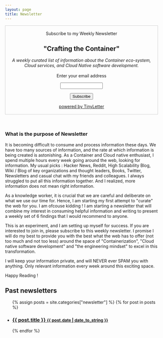 ```yaml
---
layout: page
title: Newsletter
---
```


<div class="posts">
<p>
   <form style="border:1px solid #ccc;padding:3px;text-align:center;" action="https://tinyletter.com/vivekjuneja" method="post" target="popupwindow" onsubmit="window.open('https://tinyletter.com/vivekjuneja', 'popupwindow', 'scrollbars=yes,width=800,height=600');return true"><p>
    Subscribe to my Weekly Newsletter
    <h2> "Crafting the Container"</h2>
    <i>A weekly curated list of information about the Container eco-system, Cloud services, and Cloud Native software development.</i><br /><br />
    <label for="tlemail">Enter your email address</label></p><p><input type="text" style="width:140px" name="email" id="tlemail" /></p><input type="hidden" value="1" name="embed"/><input type="submit" value="Subscribe" /><p><a href="https://tinyletter.com" target="_blank">powered by TinyLetter</a></p></form>
</p>
</div>
<br />

<h3>What is the purpose of Newsletter</h3>
It is becoming difficult to consume and process information these days. We have too many sources of information, and the rate at which information is being created is astonishing. As a Container and Cloud native enthusiast, I spend multiple hours every week going around the web, looking for information. My usual picks : Hacker News, Reddit, High Scalability Blog, Wiki / Blog of key organizations and thought leaders, Books, Twitter, Newsletters and casual chat with my friends and colleagues. I always struggled to put all this information together. And I realized, more information does not mean right information. 

As a knowledge worker, it is crucial that we are careful and deliberate on what we use our time for. Hence, I am starting my first attempt to "curate" the web for you. I am ofcouse kidding ! I am starting a newsletter that will combine my interest in consuming helpful information and writing to present a weekly set of 6 findings that I would recommend to anyone. 

This is an experiment, and I am setting up myself for success. If you are interested to join in, please subscribe to this weekly newsletter. I promise I will do my best to provide you with the best what the web has to offer (not too much and not too less) around the space of "Containerization", "Cloud native software development" and "the engineering mindset" to excel in this transformation. 

I will keep your information private, and will NEVER ever SPAM you with anything. Only relevant information every week around this exciting space.

Happy Reading !

<div class="related">
  <h2>Past newsletters</h2>
  <ul class="related-posts">
    {% assign posts = site.categories["newsletter"] %}
    {% for post in posts %}
      <li>
        <h3>
          <a href="{{ post.url }}">
            {{ post.title }}
            <small>{{ post.date | date_to_string }}</small>
          </a>
        </h3>
      </li>
    {% endfor %}
  </ul>
</div>

